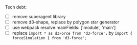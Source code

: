 Tech debt:

- [ ] remove superagent library
- [ ] remove d3-shape, replace by polygon star generator
- [ ] use webpack resolve.mainFields: ['module', 'main']
- [ ] replace `import * as d3Force from 'd3-force';` by `import { forceSimulation } from 'd3-force';`
